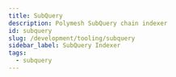 ```yaml
---
title: SubQuery
description: Polymesh SubQuery chain indexer
id: subquery
slug: /development/tooling/subquery
sidebar_label: SubQuery Indexer
tags:
  - subquery
---
```

